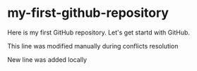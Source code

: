 # my-first-github-repository
Here is my first GitHub repository. Let's get startd with GitHub.

This line was modified manually during conflicts resolution

New line was added locally
